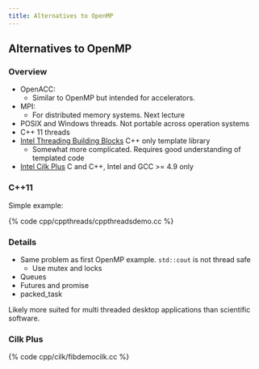 ```yaml
---
title: Alternatives to OpenMP
---
```


## Alternatives to OpenMP


### Overview

* OpenACC:
    - Similar to OpenMP but intended for accelerators.
* MPI:
    -  For distributed memory systems. Next lecture
* POSIX and Windows threads. Not portable across operation systems
* C++ 11 threads
* [Intel Threading Building Blocks][TBB] C++ only template library
    - Somewhat more complicated. Requires good understanding of templated code
* [Intel Cilk Plus][Cilkplus] C and C++, Intel and GCC >= 4.9 only

### C++11
Simple example:

{% code cpp/cppthreads/cppthreadsdemo.cc %}

### Details

* Same problem as first OpenMP example. `std::cout` is not thread safe
    - Use mutex and locks
* Queues
* Futures and promise
* packed_task

Likely more suited for multi threaded desktop applications than scientific software.

### Cilk Plus

{% code cpp/cilk/fibdemocilk.cc %}


[TBB]: http://threadingbuildingblocks.org/
[Cilkplus]: https://www.cilkplus.org/

